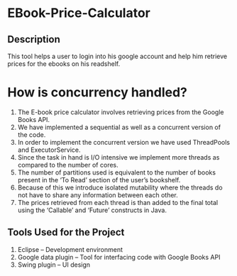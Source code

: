# EBook-Price-Calculator

## Description
This tool helps a user to login into his google account and help him retrieve prices for the ebooks on his readshelf.

# How is concurrency handled?
  1. The E-book price calculator involves retrieving prices from the Google Books API.
  2. We have implemented a sequential as well as a concurrent version of the code.
  3. In order to implement the concurrent version we have used ThreadPools and ExecutorService.
  4. Since the task in hand is I/O intensive we implement more threads as compared to the number of cores.
  5. The number of partitions used is equivalent to the number of books present in the ‘To Read’ section of the user’s bookshelf.
  6. Because of this we introduce isolated mutability where the threads do not have to share any information between each other.
  7. The prices retrieved from each thread is than added to the final total using the ‘Callable’ and ‘Future’ constructs in Java.
  
## Tools Used for the Project
  1. Eclipse – Development environment
  2. Google data plugin – Tool for interfacing code with Google Books API
  3. Swing plugin – UI design
